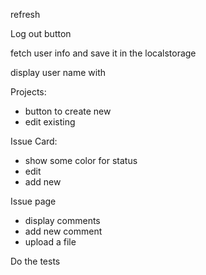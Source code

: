 
refresh

Log out button

fetch user info and save it in the localstorage

display user name with 

Projects:
- button to create new
- edit existing 


Issue Card: 
- show some color for status
- edit
- add new

Issue page
- display comments
- add new comment
- upload a file



Do the tests
